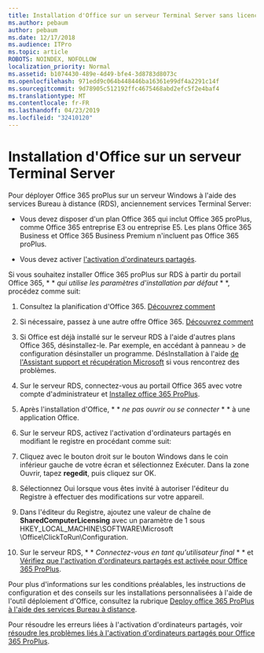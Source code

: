 ```yaml
---
title: Installation d'Office sur un serveur Terminal Server sans licence
ms.author: pebaum
author: pebaum
ms.date: 12/17/2018
ms.audience: ITPro
ms.topic: article
ROBOTS: NOINDEX, NOFOLLOW
localization_priority: Normal
ms.assetid: b1074430-489e-4d49-bfe4-3d8783d8073c
ms.openlocfilehash: 971edd9c064b448446ba16361e99df4a2291c14f
ms.sourcegitcommit: 9d78905c512192ffc4675468abd2efc5f2e4baf4
ms.translationtype: MT
ms.contentlocale: fr-FR
ms.lasthandoff: 04/23/2019
ms.locfileid: "32410120"
---
```

# <a name="installing-office-on-a-terminal-server"></a>Installation d'Office sur un serveur Terminal Server

Pour déployer Office 365 proPlus sur un serveur Windows à l'aide des services Bureau à distance (RDS), anciennement services Terminal Server:
  
- Vous devez disposer d'un plan Office 365 qui inclut Office 365 proPlus, comme Office 365 entreprise E3 ou entreprise E5. Les plans Office 365 Business et Office 365 Business Premium n'incluent pas Office 365 proPlus.
    
- Vous devez activer [l'activation d'ordinateurs partagés](https://docs.microsoft.com/DeployOffice/overview-of-shared-computer-activation-for-office-365-proplus).
    
Si vous souhaitez installer Office 365 proPlus sur RDS à partir du portail Office 365, * * *qui utilise les paramètres d'installation par défaut* * *, procédez comme suit: 
  
1. Consultez la planification d'Office 365. [Découvrez comment](https://docs.microsoft.com/office365/admin/admin-overview/what-subscription-do-i-have)
    
2. Si nécessaire, passez à une autre offre Office 365. [Découvrez comment](https://docs.microsoft.com/office365/admin/subscriptions-and-billing/switch-to-a-different-plan)
    
3. Si Office est déjà installé sur le serveur RDS à l'aide d'autres plans Office 365, désinstallez-le. Par exemple, en accédant à panneau \> de configuration désinstaller un programme. DésInstallation à l'aide [de l'Assistant support et récupération Microsoft](https://aka.ms/SARA-OfficeUninstall-Alchemy) si vous rencontrez des problèmes. 
    
4. Sur le serveur RDS, connectez-vous au portail Office 365 avec votre compte d'administrateur et [Installez office 365 ProPlus](https://portal.office.com/OLS/MySoftware.aspx).
    
5. Après l'installation d'Office, * * *ne pas ouvrir ou se connecter* * * à une application Office. 
    
6. Sur le serveur RDS, activez l'activation d'ordinateurs partagés en modifiant le registre en procédant comme suit:
    
1. Cliquez avec le bouton droit sur le bouton Windows dans le coin inférieur gauche de votre écran et sélectionnez Exécuter. Dans la zone Ouvrir, tapez **regedit**, puis cliquez sur OK. 
    
2. Sélectionnez Oui lorsque vous êtes invité à autoriser l'éditeur du Registre à effectuer des modifications sur votre appareil.
    
3. Dans l'éditeur du Registre, ajoutez une valeur de chaîne de **SharedComputerLicensing** avec un paramètre de 1 sous HKEY_LOCAL_MACHINE\SOFTWARE\Microsoft \Office\ClickToRun\Configuration. 
    
7. Sur le serveur RDS, * * *Connectez-vous en tant qu'utilisateur final* * * et [Vérifiez que l'activation d'ordinateurs partagés est activée pour Office 365 ProPlus](https://docs.microsoft.com/DeployOffice/troubleshoot-issues-with-shared-computer-activation-for-office-365-proplus#verify-that-activation-for-office-365-proplus-succeeded).
    
Pour plus d'informations sur les conditions préalables, les instructions de configuration et des conseils sur les installations personnalisées à l'aide de l'outil déploiement d'Office, consultez la rubrique [Deploy office 365 ProPlus à l'aide des services Bureau à distance](https://docs.microsoft.com/DeployOffice/deploy-office-365-proplus-by-using-remote-desktop-services).
  
Pour résoudre les erreurs liées à l'activation d'ordinateurs partagés, voir [résoudre les problèmes liés à l'activation d'ordinateurs partagés pour Office 365 ProPlus](https://docs.microsoft.com/DeployOffice/troubleshoot-issues-with-shared-computer-activation-for-office-365-proplus).
  

